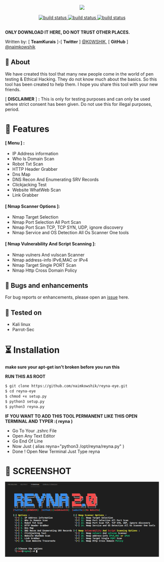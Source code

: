 <p align="center">
  <img src="https://i.imgur.com/uqmuKWx.png" width=500 />
</p>
<div align="center"> 
  <a href="https://github.com/naimkowshik/reyna-eye">
    <img src="https://img.shields.io/badge/release-2.0-red.svg?longCache=true&style=for-the-badge" alt="build status" />
  </a>
  <a href="https://www.python.org/">
    <img src="https://img.shields.io/badge/Python-3.9-green.svg?longCache=true&style=for-the-badge" alt="build status" />
  </a>
  <a href="https://twitter.com/K0WSHIK">
    <img src="http://img.shields.io/badge/Twitter-%F0%9F%90%A6-url?color=blue&style=for-the-badge" alt="build status" />
  </a>
</div>
<br />

**ONLY DOWNLOAD IT HERE, DO NOT TRUST OTHER PLACES.**

Written by: [ **TeamKurais** ]-[ **Twitter** ] [@K0WSHIK](https://twitter.com/K0WSHIK), [ **GitHub** ] [@naimkowshik](https://github.com/naimkowshik)

## 🔖 About

We have created this tool that many new people come in the world of pen testing & Ethical Hacking. They do not know much about the basics. So this tool has been created to help them. I hope you share this tool with your new friends.

[ **DISCLAIMER** ] **:** This is only for testing purposes and can only be used where strict consent has been given. Do not use this for illegal purposes, period.

# 📃 Features
#### [ Menu ] :
* IP Address information
* Who Is Domain Scan
* Robot Txt Scan
* HTTP Header Grabber
* Dns Map
* DNS Recon And Enumerating SRV Records
* Clickjacking Test
* Website WhatWeb Scan
* Link Grabber

#### [ Nmap Scanner Options ]:
 * Nmap Target Selection
 * Nmap Port Selection All Port Scan
 * Nmap Port Scan TCP, TCP SYN, UDP, ignore discovery
 * Nmap Service and OS Detection All Os Scanner One tools

#### [ Nmap Vulnerability And Script Scanning ]:
 * Nmap vulners And vulscan Scanner
 * Nmap address-info IPv6,MAC or IPv4
 * Nmap Target Single PORT Scan
 * Nmap Http Cross Domain Policy

## 📝 Bugs and enhancements

For bug reports or enhancements, please open an [issue](https://github.com/naimkowshik/reyna-eye/issues) here.


## 🎨 Tested on
* Kali linux 
* Parrot-Sec 

# ⏳ Installation

**make sure your apt-get isn't broken before you run this**

**RUN THIS AS ROOT**

```bash
$ git clone https://github.com/naimkowshik/reyna-eye.git
$ cd reyna-eye
$ chmod +x setup.py
$ python3 setup.py
$ python3 reyna.py
```
**IF YOU WANT TO ADD THIS TOOL PERMANENT LIKE THIS OPEN TERMINAL AND TYPER :( reyna )**

 * Go To Your .zshrc File
 * Open Any Text Editor
 * Go End Of Line
 * Now Just ( alias reyna="python3 /opt/reyna/reyna.py" )
 * Done ! Open New Terminal Just Type reyna

# 📸 SCREENSHOT
![](./images/screenshot.PNG)
